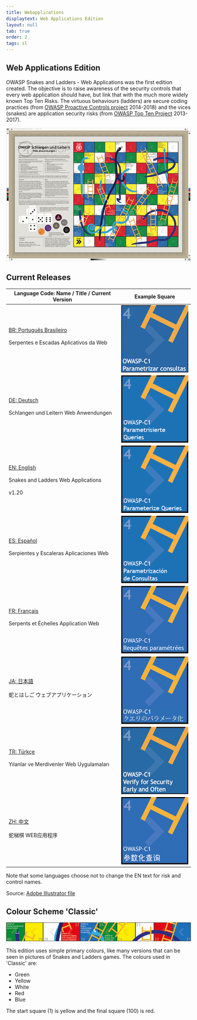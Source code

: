 ```yaml
---
title: Webapplications
displaytext: Web Applications Edition
layout: null
tab: true
order: 2
tags: sl
---
```


## Web Applications Edition

OWASP Snakes and Ladders - Web Applications
was the first edition created. The objective is to raise awareness
of the security controls that every web application should have, but
link that with the much more widely known Top Ten Risks. The virtuous
behaviours (ladders) are secure coding practices (from [OWASP Proactive
Controls project](/www-project-proactive-controls) 2014-2018) and
the vices (snakes) are application security risks (from [OWASP Top Ten
Project](/www-project-top-ten) 2013-2017).

![Overview image of the DE version of OWASP Snakes and Ladders](assets/images/Osn-poster-web-de.jpg)

## Current Releases

Language Code: Name / Title / Current Version | Example Square
------------ | ------ 
[BR: Português Brasileiro](https://github.com/OWASP/www-project-snakes-and-ladders/tree/master/assets/files/web/BR)<br/><br/>Serpentes e Escadas Aplicativos da Web<br/><br/> | [![BR](assets/images/Osn-webapp-BR.png)](https://github.com/OWASP/www-project-snakes-and-ladders/tree/master/assets/files/web/BR)
[DE: Deutsch](https://github.com/OWASP/www-project-snakes-and-ladders/tree/master/assets/files/web/DE)<br/><br/>Schlangen und Leitern Web Anwendungen<br/><br/> | [![DE](assets/images/Osn-webapp-DE.png)](https://github.com/OWASP/www-project-snakes-and-ladders/tree/master/assets/files/web/DE)
[EN: English](https://github.com/OWASP/www-project-snakes-and-ladders/tree/master/assets/files/web/EN)<br/><br/>Snakes and Ladders Web Applications<br/><br/> v1.20 | [![EN](assets/images/Osn-webapp-EN.png)](https://github.com/OWASP/www-project-snakes-and-ladders/tree/master/assets/files/web/EN)
[ES: Español](https://github.com/OWASP/www-project-snakes-and-ladders/tree/master/assets/files/web/ES)<br/><br/>Serpientes y Escaleras Aplicaciones Web<br/><br/> | [![ES](assets/images/Osn-webapp-ES.png)](https://github.com/OWASP/www-project-snakes-and-ladders/tree/master/assets/files/web/ES)
[FR: Français](https://github.com/OWASP/www-project-snakes-and-ladders/tree/master/assets/files/web/FR)<br/><br/>Serpents et Échelles Application Web<br/><br/> | [![FR](assets/images/Osn-webapp-FR.png)](https://github.com/OWASP/www-project-snakes-and-ladders/tree/master/assets/files/web/FR)
[JA: 日本語](https://github.com/OWASP/www-project-snakes-and-ladders/tree/master/assets/files/web/JA)<br/><br/>蛇とはしご ウェブアプリケーション<br/><br/> | [![JA](assets/images/Osn-webapp-JA.png)](https://github.com/OWASP/www-project-snakes-and-ladders/tree/master/assets/files/web/JA)
[TR: Türkçe](https://github.com/OWASP/www-project-snakes-and-ladders/tree/master/assets/files/web/TR)<br/><br/>Yılanlar ve Merdivenler Web Uygulamaları<br/><br/> | [![TR](assets/images/Osn-webapp-TR.png)](https://github.com/OWASP/www-project-snakes-and-ladders/tree/master/assets/files/web/TR)
[ZH: 中文](https://github.com/OWASP/www-project-snakes-and-ladders/tree/master/assets/files/web/ZH)<br/><br/> 蛇梯棋 WEB应用程序<br/><br/> | [![ZH](assets/images/Osn-webapp-ZH.png)](https://github.com/OWASP/www-project-snakes-and-ladders/tree/master/assets/files/web/ZH)

Note that some languages choose not to change the EN text for risk and control names.

Source: [Adobe Illustrator file](https://github.com/OWASP/www-project-snakes-and-ladders/tree/master/assets/files/web)

## Colour Scheme 'Classic'

![One row slice of the board showing the colours in use](assets/images/Snakes_and_ladders_webapp-mini-banner.png)

This edition uses simple primary colours, like many versions that can be seen in pictures of Snakes and Ladders games. The colours used in 'Classic' are:

* Green
* Yellow
* White
* Red
* Blue

The start square (1) is yellow and the final square (100) is red.



